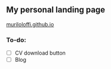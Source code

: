 ## My personal landing page

[muriloloffi.github.io][def]

### To-do:
 - [ ] CV download button
 - [ ] Blog

[def]: http://muriloloffi.com